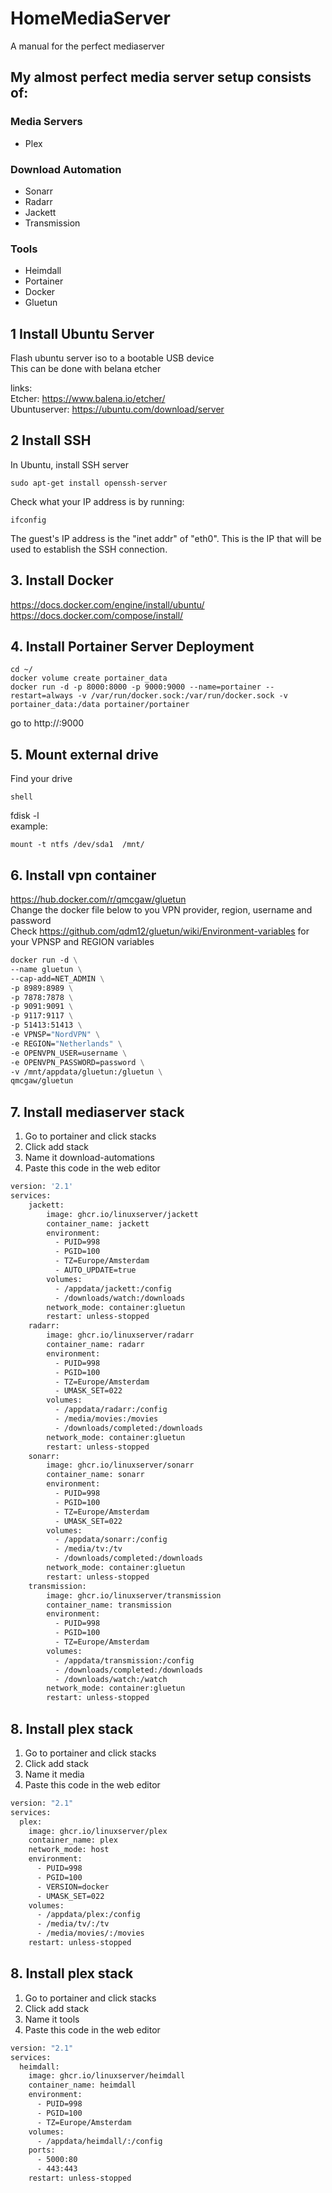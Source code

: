 # HomeMediaServer
A manual for the perfect mediaserver

## My almost perfect media server setup consists of:
### Media Servers
* Plex


### Download Automation
* Sonarr
* Radarr
* Jackett
* Transmission

### Tools
* Heimdall  
* Portainer  
* Docker
* Gluetun

## 1 Install Ubuntu Server
Flash ubuntu server iso to a bootable USB device  
This can be done with belana etcher  

links:  
Etcher: https://www.balena.io/etcher/  
Ubuntuserver: https://ubuntu.com/download/server  

## 2 Install SSH
In Ubuntu, install SSH server  
```shell
sudo apt-get install openssh-server  
```

Check what your IP address is by running:  
```shell
ifconfig
```  
The guest's IP address is the "inet addr" of "eth0". This is the IP that will be used to establish the SSH connection.  

## 3. Install Docker
https://docs.docker.com/engine/install/ubuntu/  
https://docs.docker.com/compose/install/  

## 4. Install Portainer Server Deployment
```shell
cd ~/  
docker volume create portainer_data  
docker run -d -p 8000:8000 -p 9000:9000 --name=portainer --restart=always -v /var/run/docker.sock:/var/run/docker.sock -v portainer_data:/data portainer/portainer  
```
go to http://<your internal ip>:9000

## 5. Mount external drive
Find your drive 
```
shell
``` 
fdisk -l  
example:  
```shell 
mount -t ntfs /dev/sda1  /mnt/
```

## 6. Install vpn container
https://hub.docker.com/r/qmcgaw/gluetun  
Change the docker file below to you VPN provider, region, username and password  
Check https://github.com/qdm12/gluetun/wiki/Environment-variables for your VPNSP and REGION variables

```dockerfile
docker run -d \
--name gluetun \
--cap-add=NET_ADMIN \
-p 8989:8989 \
-p 7878:7878 \
-p 9091:9091 \
-p 9117:9117 \
-p 51413:51413 \
-e VPNSP="NordVPN" \
-e REGION="Netherlands" \
-e OPENVPN_USER=username \
-e OPENVPN_PASSWORD=password \
-v /mnt/appdata/gluetun:/gluetun \
qmcgaw/gluetun
```

## 7. Install mediaserver stack
1. Go to portainer and click stacks
2. Click add stack
3. Name it download-automations
4. Paste this code in the web editor

```dockerfile
version: '2.1'
services:
    jackett:
        image: ghcr.io/linuxserver/jackett
        container_name: jackett
        environment:
          - PUID=998
          - PGID=100
          - TZ=Europe/Amsterdam
          - AUTO_UPDATE=true
        volumes:
          - /appdata/jackett:/config
          - /downloads/watch:/downloads
        network_mode: container:gluetun
        restart: unless-stopped
    radarr:
        image: ghcr.io/linuxserver/radarr
        container_name: radarr
        environment:
          - PUID=998
          - PGID=100
          - TZ=Europe/Amsterdam
          - UMASK_SET=022
        volumes:
          - /appdata/radarr:/config
          - /media/movies:/movies
          - /downloads/completed:/downloads
        network_mode: container:gluetun
        restart: unless-stopped
    sonarr:
        image: ghcr.io/linuxserver/sonarr
        container_name: sonarr
        environment:
          - PUID=998
          - PGID=100
          - TZ=Europe/Amsterdam
          - UMASK_SET=022
        volumes:
          - /appdata/sonarr:/config
          - /media/tv:/tv
          - /downloads/completed:/downloads
        network_mode: container:gluetun
        restart: unless-stopped
	transmission:
        image: ghcr.io/linuxserver/transmission
        container_name: transmission
        environment:
          - PUID=998
          - PGID=100
          - TZ=Europe/Amsterdam
        volumes:
          - /appdata/transmission:/config
          - /downloads/completed:/downloads
          - /downloads/watch:/watch
        network_mode: container:gluetun
        restart: unless-stopped
```

## 8. Install plex stack
1. Go to portainer and click stacks
2. Click add stack
3. Name it media
4. Paste this code in the web editor

```dockerfile
version: "2.1"
services:
  plex:
    image: ghcr.io/linuxserver/plex
    container_name: plex
    network_mode: host
    environment:
      - PUID=998
      - PGID=100
      - VERSION=docker
      - UMASK_SET=022
    volumes:
      - /appdata/plex:/config
      - /media/tv/:/tv
      - /media/movies/:/movies
    restart: unless-stopped
```

## 8. Install plex stack
1. Go to portainer and click stacks
2. Click add stack
3. Name it tools
4. Paste this code in the web editor

```dockerfile
version: "2.1"
services:
  heimdall:
    image: ghcr.io/linuxserver/heimdall
    container_name: heimdall
    environment:
      - PUID=998
      - PGID=100
      - TZ=Europe/Amsterdam
    volumes:
      - /appdata/heimdall/:/config
    ports:
      - 5000:80
      - 443:443
    restart: unless-stopped
```